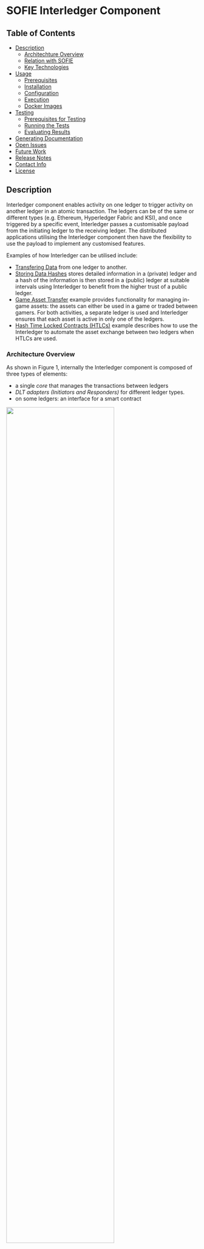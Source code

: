 # SOFIE Interledger Component

## Table of Contents
- [Description](#Description)
    - [Architechture Overview](#Architecture-Overview)
    - [Relation with SOFIE](#Relation-with-SOFIE)
    - [Key Technologies](#Key-Technologies)
- [Usage](#Usage)
    - [Prerequisites](#Prerequisites)
    - [Installation](#Installation)
    - [Configuration](#Configuration)
    - [Execution](#Execution)
    - [Docker Images](#Docker-Images)
- [Testing](#Testing)
    - [Prerequisites for Testing](#Prerequisites-for-Testing)
    - [Running the Tests](#Running-the-Tests)
    - [Evaluating Results](Evaluating-Results)
- [Generating Documentation](#Generating-Documentation)
- [Open Issues](#Open-Issues)
- [Future Work](#Future-Work)
- [Release Notes](#Release-Notes)
- [Contact Info](#Contact-Info)
- [License](#License)

## Description

Interledger component enables activity on one ledger to trigger activity on another ledger in an atomic transaction. The ledgers can be of the same or different types (e.g. Ethereum, Hyperledger Fabric and KSI), and once triggered by a specific event, Interledger passes a customisable payload from the initiating ledger to the receiving ledger. The distributed applications utilising the Interledger component then have the flexibility to use the payload to implement any customised features.

Examples of how Interledger can be utilised include:
- [Transfering Data](/doc/example-data_transfer.rst) from one ledger to another.
- [Storing Data Hashes](/doc/adapter-ksi.md) stores detailed information in a (private) ledger and a hash of the information is then  stored in a (public) ledger at suitable intervals using Interledger to benefit from the higher trust of a public ledger.
- [Game Asset Transfer](/doc/example-game_asset_transfer.rst) example provides functionality for managing in-game assets: the assets can either be used in a game or traded between gamers. For both activities, a separate ledger is used and Interledger ensures that each asset is active in only one of the ledgers.
- [Hash Time Locked Contracts (HTLCs)](/doc/example-HTLC.md) example describes how to use the Interledger to automate the asset exchange between two ledgers when HTLCs are used.

### Architecture Overview
As shown in Figure 1, internally the Interledger component is composed of three types of elements:
- a single *core*  that manages the transactions between ledgers
- *DLT adapters (Initiators and Responders)* for different ledger types. 
- on some ledgers: an interface for a smart contract

<img width="75%" src="figures/Interledger-overview-1.png">

Figure 1: internal structure of the Interledger module

Interledger component currently supports three DLT types: [Ethereum](/doc/adapter-eth.md), [Hyperledger Fabric](/doc/adapter-fabric.md) and [KSI](/doc/adapter-ksi.md). Other DLTs can be supported by [implementing adapters](/doc/Interledger_internals.rst#extending-interledger-to-support-additional-ledgers) for them. Support for additional ledgers is forthcoming as discussed in the [Future Work](#Future-Work) section.

Ledgers can function as *Initiators* that trigger transactions and as *Responders* that act based on a trigger thus creating a unidirectional data transfer from the *Initiator* to the *Responders*. However, a pair of ledgers can also be configured for bidirectional data transfer by defining both ledgers as *Initiators* and *Responders* as described in the [Configuration](#Configuration) section. 

Some ledgers may only be capable of acting in one of the roles, e.g. KSI can only act as a Responder that stores hashes as KSI cannot emit events. 

As shown in figure 2, Interledger functions by linking two ledgers, one in the *Initiator* role and one in the *Responder* role. The Interledger component is run on a server and it listens for events (*InterledgerEventSending*) from the *Initiator*, which triggers the Interledger to call the *interledgerReceive()* function on the *Responder* . Once the *Responder* is finishied processing the transaction, it emits either *InterledgerEventAccepted* event, which triggers the Interledger to call *interledgerCommit()* function of the *Initiator*, or the *InterledgerEventRejected* event, which triggers the Interledger to call the *interledgerAbort()* function of the *Initiator*.

![Interledger](figures/Interledger-overview-2.png)
Figure 2: using the Interledger module

On some ledgers (e.g. Ethereum and Hyperledger Fabric), the Interledger communicates with a smart contract on the ledger (so an [interface](/doc/Interledger_internals.rst#ledger-interfaces) for the smart contract is provided), while on others (e.g. KSI), no smart contract is required (or even available) and the Interledger communicates with the ledger directly.

The ability to act as the Initiator smart contract or the Responder smart contract is normally included in the application logic, but a separate proxy contracts can also be used as wrappers to interface with the Interledger module as has been done e.g. in the [Food Supply Chain pilot](https://media.voog.com/0000/0042/0957/files/sofie-onepager-food_final.pdf) (see the pilot's [smart contracts](https://github.com/orgs/SOFIE-project/projects/1) for details). 

More details of the Interledger component's implementation can be found in the [Technical description](/doc/Interledger_internals.rst).

### Relation with SOFIE
Interledger is a key component of the SOFIE Federation Architecture as it enables transactions across ledgers. It is a a standalone module that may be used by other SOFIE components and applications as necessary.


SOFIE pilots utilise the Interledger for different purposes, eg.g. the [Food Supply Chain](https://media.voog.com/0000/0042/0957/files/sofie-onepager-food_final.pdf) uses the Interledger  to automatically store hashes of the transactions on private ledgers onto a public Ethereum ledger for integrity verification, while the [Context-aware Mobile Gaming](https://media.voog.com/0000/0042/0957/files/sofie-onepager-gaming-noScreens.pdf) utilises Interledger to enforce that in-game assets are either available for gaming or being traded between gamers. 

### Key Technologies
The software modules are implemented in **Python**.
Currently the component supports the Ethereum ledger, Hyperledger Fabric and thus **Solidity** smart contracts as well as the KSI ledger.

***

## Usage

The `src/data_transfer` directory contains the code implementing the software modules of interledger and the default adapters for Ethereum, Hyperledger Fabric and KSI.

The `solidity/contracts` contains the smart contracts including the data transfer interfaces used by the component.

### Prerequisites

Software modules: **Python 3.6**.

Smart contracts: **Solidity 0.5**.

Ganache CLI and Truffle to test Interledger locally.

### Installation

The dependencies of the Interledger component can be installed with the following commands (note that it is also possible to run the component using a docker image as described in the [Docker Images](#Docker-Images) section):

```bash
python3 -m venv my-env
source my-env/bin/activate
python3 setup.py develop # Install project dependencies locally
```

The following commands also applies, espeically for external users.

```
python3 setup.py build
python3 setup.py install
```

#### Install Smart Contracts using NPM

Users who need only the essential smart contracts related to Interledger data or asset transfer interfaces and its example implementations usage have the option to use the separate [SOFIE Interledger Contracts npm module](https://www.npmjs.com/package/sofie-interledger-contracts), without the need to include this whole repository.

```bash
npm install sofie-interledger-contracts
```

This command installs the module with all the essential smart contracts of interfaces and sample implementations. These can then be extended for a custom application logic.

### Configuration
The configuration file, following the `ini` format, has three main sections:

1) `[service]`: defines the connected ledgers, `left` and `right`, and the `direction` of the data transer;
    - `direction` = `both` | `left-to-right` | `right-to-left`
    - `left` = *left*
    - `right` = *right*

2) `[left]`: indicates the `type` of that ledger and lists its options. The options depend on the specific ledger.  
    - `type` = `ethereum` | `fabric` | `ksi` | ...
    - ...

3) `[right]`: same as above.
    - `type` = `ethereum` | `fabric` | `ksi` | ...
    - ...

The `direction` can have three values:
- `left-to-right` means that interledger listens for events on the `left` ledger and transfers data to the `right` ledger. The interledger component has an `Initiator` adapter for the `left` ledger and a `Responder` adapter for the `right` ledger;
- `right-to-left` the same, but with inverse order;
- `both` means that the two interledger instances will be started (Interledger is unidirectional) to allow transfering data in both directions and that both `Initiator` and `Responder` adapters will be instatiated for both ledgers.

`left` and `right` are custom names and provide all the options needed to setup the ledgers. The available options depend on the `type` of the ledger, and more details of [Ethereum](/doc/adapter-eth.md), [Hyperledger Fabric](/doc/adapter-fabric.md) and [KSI](/doc/adapter-ksi.md) configuration options are available in their respective documents. Finally, *left* and *right* can also be the same, which can be used e.g. in testing; in that case, section 3 can be omitted.

#### Configuration Example for Ethereum

For ledger `type` =  `ethereum`, the required options are:

- **url:** the ethereum network url (localhost or with [Infura](https://infura.io/));
- **port:** if the url is localhost;
- **minter:** the contract minter (creator) address;
- **contract:** the contract address;
- **contract_abi:** path to the file describing the contract ABI in JSON format.

Example of the Interledger configuration file *config-file-name.cfg* for Ethereum, it defines two ledgers that are running locally on ports 7545 and 7546:

    [service]
    direction=both
    left=left
    right=right

    [left]
    type=ethereum
    url=http://localhost
    port=7545
    minter=0x63f7e0a227bCCD4701aB459b837446Ce61aaEb6D
    contract=0x50dc31410Cae2527b034233338B85872BE67EEe6
    contract_abi=solidity/contracts/GameToken.abi.json

    [right]
    type=ethereum
    url=http://localhost
    port=7546
    minter=0xc4C13639a867EfA9f863aF99A4c8d002E57198e0
    contract=0xba83df5f1DF4aB344240eC9F1E096790c88A216A
    contract_abi=solidity/contracts/GameToken.abi.json

For public Ethereum network external providers, such as [Infura](https://infura.io/), can be utilised to avoid running a full Ethereum node. For external providers the additional option is:

- **private_key** the private key of the minter account used to sign the transaction;

Specifically, when using the Infura endpoints, please use the websocket version only so that the events emmitted can be listened for properly. An example can be found in the `[infura]` part of the sample configuration `local-config.cfg`.

### Execution

(For local testing, ensure that local ledger instances are running, and smart contracts are deployed to them, check [testing](#Testing) section for an example.)

Run the following command:

```bash
python3 start_interledger.py config-file-name.cfg
```

Where `config-file-name.cfg` is a configuration file for the setup of the interledger component, following the previously described `ini` format.

This script will create an Interledger component instance according to the configuration file and then calls the `Interledger.run()` routine which will listen to events coming from the connected ledger(s). The script can be interrupted with: `^C`.

There are multiple examples of utilising the Interledger component:

- [CLI demo app](/demo/cli) can be used to directly interact with the Interledger component.
- A simple example for [data transfer](/doc/example-data_transfer.rst) between two ledgers, ledgers can be either Ethereum or Hyperledger Fabric and transfer between different ledgers is supported as described in [this example](/doc/example-data-transfer-HF-ETH.md).
- Interledger component supports [storing hashes](/doc/adapter-ksi.md) to the [Guardtime KSI](https://guardtime.com/technology) blockchain using [Catena DB](https://tryout-catena.guardtime.net/swagger/) service.
- The [game asset transfer](/doc/example-game_asset_transfer.rst) example show how a protocol for enforcing that in-game assets are only active in one of the connected ledgers at a time can be built on top of the Interledger.
- [Hash Time Locked Contracts (HTLCs)](/doc/example-HTLC.md) example describes how to use the Interledger to automate the asset exchange between two ledgers when HTLCs are used.


### Docker Images

Execute the script `docker-build.sh` to build a Docker image for the Interledger component. Configuration file can be provided to the image at runtime `docker run -v /path/to/config.cfg:/var/interledger/local-config.cfg interledger`.

`Dockerfile` contains multiple build targets:
- **build**: only installs dependencies
- **interledger_compose**: in addition to above, also compiles smart contracts; this target is used by the Docker Compose setup
- **run_demo**: runs Interledger command line demo
- **run (default)**: runs Inteledger component

**Docker Compose**

Docker Compose setup allows an easy usage of the Interledger [CLI demo](/demo/cli/README.md) by running `sh compose_start.sh`. Note that starting the whole setup will take some time, especially for the first time when all the necessary Docker images are build, also it is important to allow the startup script to shutdown gracefully.

The setup contains two Ganache CLI instances that act as local ledgers, the Interledger component, and the command line demo, see `docker-compose.yaml` for more details.

If there are any updates to the Interledger component, example smart contracts, `Dockerfile`, or `docker-compose.yaml`, run `docker-compose build` command to rebuild the containers.

***

## Testing

The `tests/` directory contains the scripts to test the software modules of the component, including unit tests, integration tests, and system tests, while the `solidity/test/` directory contains the tests for the smart contracts.

### Prerequisites for Testing

The easiest way to run the tests for the component is by using [Tox](https://tox.readthedocs.io/en/latest/), which will install all dependencies for testing and run all the tests. It is also possible to run the tests directly using pytest, which also allows running tests independently.

Install Tox:

```bash
pip install tox
```

Or install pytest and dependencies:

```bash
pip install pytest pytest-asyncio
```

Some of the tests assume that local Ethereum networks are running. Ganache CLI tool can be used for this:

```bash
npm install -g ganache-cli
```

To run component tests requiring local Ethereum networks, and to test example smart contracts, install Truffle:

```bash
cd solidity/
npm install
```

#### Environment

- [Truffle](https://www.trufflesuite.com/) to test the smart contracts (it includes the [Mocha](https://mochajs.org/) framework);
- The [pytest](https://docs.pytest.org/en/latest/getting-started.html) testing framework;
- The [pytest asyncio](https://github.com/pytest-dev/pytest-asyncio) library to test async co-routines.

### Running the Tests

First, local test networks need to be set up:

```bash
ganache-cli -p 7545 -b 1
ganache-cli -p 7546 -b 1
```

Here the block time is set to be one second as simulation of mining.

Afterwards, deploy the smart contracts to the local test networks:
```bash
make migrate-left
make migrate-right
```

Then, to test the component, run either:
```bash
tox
```

Or:
```bash
pytest --ignore=tests/system/test_ksi_responder.py --ignore=tests/system/test_interledger_ethereum_ksi.py --ignore=tests/system/test_timeout.py tests/
```

Read the [README](/tests/README.md) for pytest tests and test structure.

Note that testing the KSI support requires valid credentials for the Catena service. The tests can be run manually after adding credentials to `local-config.cfg`:
```bash

pytest tests/system/test_ksi_responder.py tests/system/test_interledger_ethereum_ksi.py
```

Note that testing timeout handling requires starting `ganache-cli` with `-b <blocking-time>` parameter:
 ```bash
ganache-cli -b 1 -p 7545
ganache-cli -b 1 -p 7546

pytest tests/system/test_timeout.py
```   

To test the smart contracts located in the `solidity` directory, shutdown `ganache-cli` instances (they will block the tests) and run the following (smart contracts are compiled automatically):
```bash
make test-contracts
```

### Evaluating the Results

When using Tox and Truffle, test results in JUnit format are stored in the `tests` directory. 
Files `python_test_results.xml` and `smart_contracts_test_results.xml` contain results for 
the Python and smart contracts tests respectively.

***

## Generating Documentation
A documentation file including the information provided by this readme, docs for different modules and functions (both Python and Solidity) can be generated by using the [Sphinx](http://www.sphinx-doc.org/en/master/) tool. This section provides the commands to generate documentation in HTML and PDF formats.

### Requirements
- Install dependencies for generating documentation:
```bash
pip install 'sphinx<3.0.0' m2r sphinxcontrib-httpdomain sphinxcontrib-soliditydomain sphinxcontrib-seqdiag
```

- Solidity
To generate code documentation for Solidity, install [soliditydomain](https://pypi.org/project/sphinxcontrib-soliditydomain/).

- PDF
To generate documentation in PDF format, the `latexmk` package is required to be installed. And please follow the [instructions](http://www.sphinx-doc.org/en/master/usage/builders/index.html#sphinx.builders.latex.LaTeXBuilder). **warning! Does not work if Solidity files are included. Exlude them from the documentation if you want to generate PDF documentation.**

### Generation 

- For HTML docs
```bash
make html
```

- For PDF docs via LaTeX
```bash
make latexpdf
```

### Miscs

In case a new sphinx documentation project is created:
- select **yes** when the `sphinx quickstart` command asks for `autodoc`;
- include the lines below in `doc/conf.py`:

```python
import sys
sys.path.insert(0, os.path.abspath('..'))

extensions = ['sphinx.ext.autodoc',
    'sphinxcontrib.soliditydomain',
    'sphinx.ext.coverage',
    ]

# autodoc lookup paths for solidity code
autodoc_lookup_path = '../solidity/contracts' # or any other path to smart-contracts
```

***

## Open Issues

- Each run of the module is done with empty data

This means that pending transactions from previous runs will not be considered and there is no recovery mechanism during re-start.

- Congestion of Ethereum transactions

If multiple transactions are invoked simultaneously, the (Ethereum) nonce of transactions generated by the component may be out of sync, thus making those invalid.

## Future Work

Some of the planned future improvements to the Interledger component include

- support for other ledger types.
- support for transactions over more than two ledgers.

***

## Release Notes
### 2020-08-07
#### Added
- Support for [Hyperledger Fabric](doc/adapter-fabric.md) ledger
- Example of using [Hash Time Locked Contracts (HTLCs)](doc/example-HTLC.md) with Interledger
- Support for passwords and PoA middleware for Ethereum
- [Measurement tests](/tests#performance-measurement) added for performance evaluation

#### Changed
- Performance improvements and optimizations for the Interledger core

#### Security
- Updated Truffle dependencies due to vulnerability in lodash

## Contact Information

**Contact**: Wu, Lei lei.1.wu@aalto.fi

**Contributors**: can be found in [authors](AUTHORS)



## License

This component is licensed under the Apache License 2.0.
